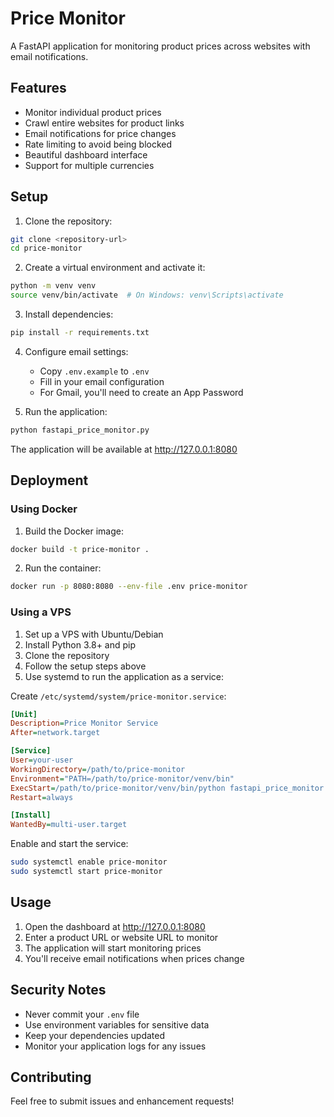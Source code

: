 # Price Monitor

A FastAPI application for monitoring product prices across websites with email notifications.

## Features

- Monitor individual product prices
- Crawl entire websites for product links
- Email notifications for price changes
- Rate limiting to avoid being blocked
- Beautiful dashboard interface
- Support for multiple currencies

## Setup

1. Clone the repository:
```bash
git clone <repository-url>
cd price-monitor
```

2. Create a virtual environment and activate it:
```bash
python -m venv venv
source venv/bin/activate  # On Windows: venv\Scripts\activate
```

3. Install dependencies:
```bash
pip install -r requirements.txt
```

4. Configure email settings:
   - Copy `.env.example` to `.env`
   - Fill in your email configuration
   - For Gmail, you'll need to create an App Password

5. Run the application:
```bash
python fastapi_price_monitor.py
```

The application will be available at http://127.0.0.1:8080

## Deployment

### Using Docker

1. Build the Docker image:
```bash
docker build -t price-monitor .
```

2. Run the container:
```bash
docker run -p 8080:8080 --env-file .env price-monitor
```

### Using a VPS

1. Set up a VPS with Ubuntu/Debian
2. Install Python 3.8+ and pip
3. Clone the repository
4. Follow the setup steps above
5. Use systemd to run the application as a service:

Create `/etc/systemd/system/price-monitor.service`:
```ini
[Unit]
Description=Price Monitor Service
After=network.target

[Service]
User=your-user
WorkingDirectory=/path/to/price-monitor
Environment="PATH=/path/to/price-monitor/venv/bin"
ExecStart=/path/to/price-monitor/venv/bin/python fastapi_price_monitor.py
Restart=always

[Install]
WantedBy=multi-user.target
```

Enable and start the service:
```bash
sudo systemctl enable price-monitor
sudo systemctl start price-monitor
```

## Usage

1. Open the dashboard at http://127.0.0.1:8080
2. Enter a product URL or website URL to monitor
3. The application will start monitoring prices
4. You'll receive email notifications when prices change

## Security Notes

- Never commit your `.env` file
- Use environment variables for sensitive data
- Keep your dependencies updated
- Monitor your application logs for any issues

## Contributing

Feel free to submit issues and enhancement requests! 